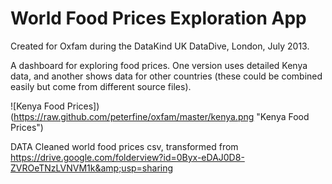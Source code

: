 World Food Prices Exploration App
=================================

Created for Oxfam during the DataKind UK DataDive, London, July 2013.

A dashboard for exploring food prices. One version uses detailed Kenya data, and another shows data for other countries (these could be combined easily but come from different source files).

![Kenya Food Prices])(https://raw.github.com/peterfine/oxfam/master/kenya.png "Kenya Food Prices")

DATA
Cleaned world food prices csv, transformed from https://drive.google.com/folderview?id=0Byx-eDAJ0D8-ZVROeTNzLVNVM1k&amp;usp=sharing
